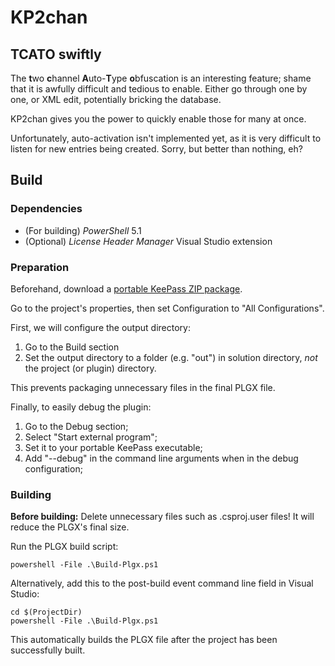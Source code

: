 # KP2chan

## TCATO swiftly

The **t**wo **c**hannel **A**uto-**T**ype **o**bfuscation is an interesting feature;
shame that it is awfully difficult and tedious to enable.
Either go through one by one, or XML edit, potentially bricking the database.

KP2chan gives you the power to quickly enable those for many at once.

Unfortunately, auto-activation isn't implemented yet, as it is very difficult to
listen for new entries being created. Sorry, but better than nothing, eh?

## Build

### Dependencies

- (For building) *PowerShell* 5.1
- (Optional) *License Header Manager* Visual Studio extension

### Preparation

Beforehand, download a [portable KeePass ZIP package](https://keepass.info/download.html).

Go to the project's properties, then set Configuration to "All Configurations".

First, we will configure the output directory:

  1. Go to the Build section
  2. Set the output directory to a folder (e.g. "out") in solution directory,
  *not* the project (or plugin) directory.

  This prevents packaging unnecessary files in the final PLGX file.

Finally, to easily debug the plugin:

  1. Go to the Debug section;
  2. Select "Start external program";
  3. Set it to your portable KeePass executable;
  4. Add "--debug" in the command line arguments when in the debug configuration;

### Building

**Before building:** Delete unnecessary files such as .csproj.user files! It
will reduce the PLGX's final size.

Run the PLGX build script:

```Batchfile
powershell -File .\Build-Plgx.ps1
```

Alternatively, add this to the post-build event command line field in Visual Studio:

```Batchfile
cd $(ProjectDir)
powershell -File .\Build-Plgx.ps1
```

This automatically builds the PLGX file after the project has been successfully
built.
